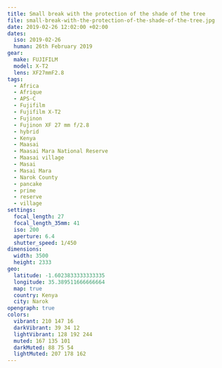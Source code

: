 ```yaml
---
title: Small break with the protection of the shade of the tree
file: small-break-with-the-protection-of-the-shade-of-the-tree.jpg
date: 2019-02-26 12:02:00 +02:00
dates:
  iso: 2019-02-26
  human: 26th February 2019
gear:
  make: FUJIFILM
  model: X-T2
  lens: XF27mmF2.8
tags:
  - Africa
  - Afrique
  - APS-C
  - Fujifilm
  - Fujifilm X-T2
  - Fujinon
  - Fujinon XF 27 mm f/2.8
  - hybrid
  - Kenya
  - Maasai
  - Maasai Mara National Reserve
  - Maasai village
  - Masai
  - Masai Mara
  - Narok County
  - pancake
  - prime
  - reserve
  - village
settings:
  focal_length: 27
  focal_length_35mm: 41
  iso: 200
  aperture: 6.4
  shutter_speed: 1/450
dimensions:
  width: 3500
  height: 2333
geo:
  latitude: -1.6023833333333335
  longitude: 35.389511666666664
  map: true
  country: Kenya
  city: Narok
opengraph: true
colors:
  vibrant: 210 147 16
  darkVibrant: 39 34 12
  lightVibrant: 128 192 244
  muted: 167 135 101
  darkMuted: 88 75 54
  lightMuted: 207 178 162
---
```



